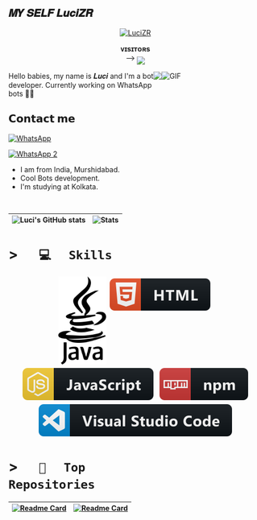 <!--https://cdn.discordapp.com/emojis/905827157782200320.png?size=80-->

## 𝑴𝒀 𝑺𝑬𝑳𝑭 𝑳𝒖𝒄𝒊𝒁𝑹

<p align="center">  
  <a href="https://www.facebook.com/I.LUCI.ZR">
    <img alt=LuciZR height="150" src="https://pbs.twimg.com/media/Dsw0HsjWwAA-8fE.jpg">
   
</a> 
    
</p>

<p align="center">
    <b>ᴠɪsɪᴛᴏʀs</b><br>
 -->    <img align="middle" src="https://profile-counter.glitch.me/LuciZR/count.svg" />
</p>
    

<img hight="150" width="200" alt="GIF" align="right" src="https://raw.githubusercontent.com/Xx-Ashutosh-xX/Xx-Ashutosh-xX/master/assets/1936.gif">

<div align="center">
<img height="165px" src='https://github-readme-stats.vercel.app/api?username=LuciZR&show_icons=true&include_all_commits=true&theme=mere&hide_border=true' align="right">
</div>



<div align="left">
Hello babies, my name is 𝑳𝒖𝒄𝒊 and I'm a bot developer. Currently working on WhatsApp bots 🎸✨
</div>


##
## 𝗖𝗼𝗻𝘁𝗮𝗰𝘁 𝗺𝗲
<a href="https://api.whatsapp.com/send?phone=918293838182&text=%F0%9D%99%B7%F0%9D%9A%8E%F0%9D%9A%95%F0%9D%9A%95%F0%9D%9A%98+%F0%9D%99%BB%F0%9D%9A%9E%F0%9D%9A%8C%F0%9D%9A%92+%F0%9D%9A%82%F0%9D%9A%92%F0%9D%9A%9B"><img alt="WhatsApp" src="https://img.shields.io/badge/𝑾𝑯𝑨𝑻𝑺𝑨𝑷𝑷-25D366?style=for-the-badge&logo=whatsapp&logoColor=white"/></a>


 <a href="https://api.whatsapp.com/send?phone=916296851422&text=%F0%9D%99%B7%F0%9D%9A%8E%F0%9D%9A%95%F0%9D%9A%95%F0%9D%9A%98+%F0%9D%99%BB%F0%9D%9A%9E%F0%9D%9A%8C%F0%9D%9A%92+%F0%9D%9A%82%F0%9D%9A%92%F0%9D%9A%9B"><img alt="WhatsApp 2" src="https://img.shields.io/badge/𝑾𝑯𝑨𝑻𝑺𝑨𝑷𝑷-25D366?style=for-the-badge&logo=whatsapp&logoColor=white"/></a>
<br>

* I am from India, Murshidabad.
* Cool Bots development.
* I'm studying at Kolkata. 

<br>


| ![Luci's GitHub stats](https://github-readme-stats.vercel.app/api?username=LuciZR&show_icons=true&theme=tokyonight) | ![Stats](https://github-readme-stats.vercel.app/api/wakatime?username=LuciZR&theme=radical&hide_border=true&layout=compact&langs_count=6&hide_title=true) |
| ----- | ----- |
   

# > <code>⠀⠀💻⠀⠀Skills⠀⠀</code>
<p align="center">
  <img src="https://raw.githubusercontent.com/Xx-Ashutosh-xX/Xx-Ashutosh-xX/master/assets/icons/java.png" alt="java"  width="95" hight="45">
  <img src="https://raw.githubusercontent.com/8bithemant/8bithemant/master/svg/dev/languages/html.svg" alt="html" style="vertical-align:top; margin:4px">    
  <img src="https://raw.githubusercontent.com/8bithemant/8bithemant/master/svg/dev/languages/js.svg" alt="js" style="vertical-align:top; margin:4px">
  <img src="https://raw.githubusercontent.com/8bithemant/8bithemant/master/svg/dev/services/npm.svg" alt="npm" style="vertical-align:top; margin:4px">
  <img src="https://raw.githubusercontent.com/8bithemant/8bithemant/master/svg/dev/tools/visualstudio_code.svg" alt="vscode" style="vertical-align:top; margin:4px">
</p>

# > <code>⠀⠀🌟⠀⠀Top Repositories⠀⠀</code>

| [![Readme Card](https://github-readme-stats.vercel.app/api/pin/?username=LuciZR&repo=Mia-Md&theme=vision-friendly-dark)](https://github.com/LuciZR/Mia-Md) | [![Readme Card](https://github-readme-stats.vercel.app/api/pin/?username=LuciZR&repo=Foxy_shadow-MD&theme=vision-friendly-dark)](https://github.com/LuciZR/Mia-Md) |
| ----- | ----- |

<!--<code> <a href="https://matepedia.000webhostapp.com/HTML's/index.html" target="_blank"><img height="335px" align="center" src="https://matepedia.000webhostapp.com/Imagenes/NewSpace%20NewNew!!!!.png"></a> </code>-->

